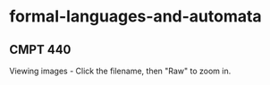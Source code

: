 # formal-languages-and-automata
CMPT 440
-
Viewing images - Click the filename, then "Raw" to zoom in.
